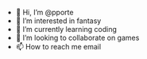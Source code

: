 - 👋 Hi, I’m @pporte
- 👀 I’m interested in fantasy
- 🌱 I’m currently learning coding
- 💞️ I’m looking to collaborate on games
- 📫 How to reach me email

<!---
pporte/pporte is a ✨ special ✨ repository because its `README.md` (this file) appears on your GitHub profile.
You can click the Preview link to take a look at your changes.
--->
